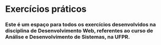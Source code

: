 # Exercícios práticos

### Este é um espaço para todos os exercícios desenvolvidos na disciplina de Desenvolvimento Web, referentes ao curso de Análise e Desenvolvimento de Sistemas, na UFPR.
